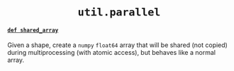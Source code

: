 <h1 align="center"><code>util.parallel</code></h1>


#### [`def shared_array`](parallel.py#L20)

Given a shape, create a `numpy` `float64` array that will be shared (not copied) during multiprocessing (with atomic access), but behaves like a normal array.


